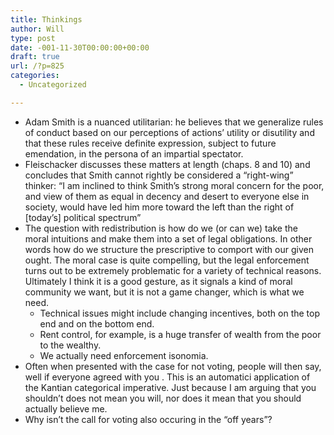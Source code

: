 ```yaml
---
title: Thinkings
author: Will
type: post
date: -001-11-30T00:00:00+00:00
draft: true
url: /?p=825
categories:
  - Uncategorized

---
```

  * Adam Smith is a nuanced utilitarian: he believes that we generalize rules of conduct based on our perceptions of actions&#8217; utility or disutility and that these rules receive definite expression, subject to future emendation, in the persona of an impartial spectator.
  * Fleischacker discusses these matters at length (chaps. 8 and 10) and concludes that Smith cannot rightly be considered a &#8220;right-wing&#8221; thinker: &#8220;I am inclined to think Smith&#8217;s strong moral concern for the poor, and view of them as equal in decency and desert to everyone else in society, would have led him more toward the left than the right of [today&#8217;s] political spectrum&#8221;
  * The question with redistribution is how do we (or can we) take the moral intuitions and make them into a set of legal obligations. In other words how do we structure the prescriptive to comport with our given ought. The moral case is quite compelling, but the legal enforcement turns out to be extremely problematic for a variety of technical reasons. Ultimately I think it is a good gesture, as it signals a kind of moral community we want, but it is not a game changer, which is what we need. 
      * Technical issues might include changing incentives, both on the top end and on the bottom end.
      * Rent control, for example, is a huge transfer of wealth from the poor to the wealthy.
      * We actually need enforcement isonomia.
  * Often when presented with the case for not voting, people will then say, well if everyone agreed with you . This is an automatici application of the Kantian categorical imperative. Just because I am arguing that you shouldn&#8217;t does not mean you will, nor does it mean that you should actually believe me.
  * Why isn&#8217;t the call for voting also occuring in the &#8220;off years&#8221;?
